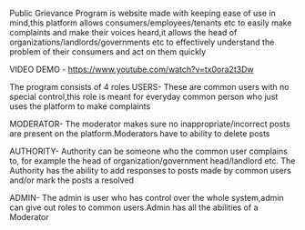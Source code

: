 Public Grievance Program is website made with keeping ease of use in mind,this platform allows consumers/employees/tenants etc to easily make complaints and make their voices heard,it allows the head of organizations/landlords/governments etc to effectively understand the problem of their consumers and act on them quickly


VIDEO DEMO - https://www.youtube.com/watch?v=tx0ora2t3Dw

The program consists of 4 roles
USERS- These are common users with no special control,this role is meant for everyday common person who just uses the platform to make complaints

MODERATOR- The moderator makes sure no inappropriate/incorrect posts are present on the platform.Moderators have to ability to delete posts

AUTHORITY- Authority can be someone who the common user complains to, for example the head of organization/government head/landlord etc. The Authority has the ability to add responses to posts made by common users and/or mark the posts a resolved

ADMIN- The admin is user who has control over the whole system,admin can give out roles to common users.Admin has all the abilities of a Moderator
